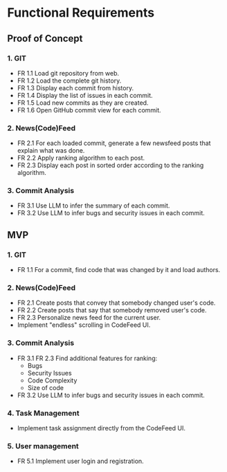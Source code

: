 # Functional Requirements
## Proof of Concept
### 1. GIT
 - FR 1.1 Load git repository from web.
 - FR 1.2 Load the complete git history.
 - FR 1.3 Display each commit from history.
 - FR 1.4 Display the list of issues in each commit.
 - FR 1.5 Load new commits as they are created.
 - FR 1.6 Open GitHub commit view for each commit.
### 2. News(Code)Feed
 - FR 2.1 For each loaded commit, generate a few newsfeed posts that explain what was done.
 - FR 2.2 Apply ranking algorithm to each post.
 - FR 2.3 Display each post in sorted order according to the ranking algorithm.
### 3. Commit Analysis
 - FR 3.1 Use LLM to infer the summary of each commit.
 - FR 3.2 Use LLM to infer bugs and security issues in each commit.

## MVP
### 1. GIT
 - FR 1.1 For a commit, find code that was changed by it and load authors.
### 2. News(Code)Feed
 - FR 2.1 Create posts that convey that somebody changed user's code.
 - FR 2.2 Create posts that say that somebody removed user's code.
 - FR 2.3 Personalize news feed for the current user.
 - Implement "endless" scrolling in CodeFeed UI.
### 3. Commit Analysis
 - FR 3.1 FR 2.3 Find additional features for ranking:
     - Bugs
     - Security Issues
     - Code Complexity
     - Size of code
 - FR 3.2 Use LLM to infer bugs and security issues in each commit.
### 4. Task Management
 - Implement task assignment directly from the CodeFeed UI.
### 5. User management
 - FR 5.1 Implement user login and registration.